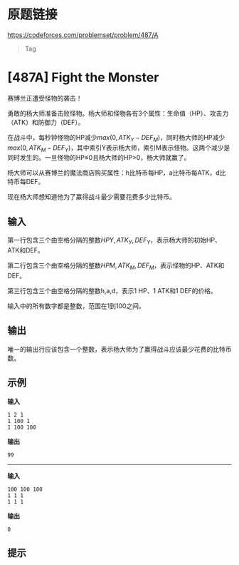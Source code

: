 
# 原题链接

https://codeforces.com/problemset/problem/487/A

> Tag

# [487A] Fight the Monster

赛博兰正遭受怪物的袭击！

勇敢的杨大师准备击败怪物。杨大师和怪物各有3个属性：生命值（HP）、攻击力（ATK）和防御力（DEF）。

在战斗中，每秒钟怪物的HP减少$max(0,ATK_Y - DEF_M)$，同时杨大师的HP减少$max(0,ATK_M - DEF_Y)$，其中索引Y表示杨大师，索引M表示怪物。这两个减少是同时发生的。一旦怪物的HP≤0且杨大师的HP>0，杨大师就赢了。

杨大师可以从赛博兰的魔法商店购买属性：h比特币每HP，a比特币每ATK，d比特币每DEF。

现在杨大师想知道他为了赢得战斗最少需要花费多少比特币。

## 输入

第一行包含三个由空格分隔的整数$HPY,ATK_Y,DEF_Y$，表示杨大师的初始HP、ATK和DEF。

第二行包含三个由空格分隔的整数$HPM,ATK_M,DEF_M$，表示怪物的HP、ATK和DEF。

第三行包含三个由空格分隔的整数h,a,d，表示1 HP、1 ATK和1 DEF的价格。

输入中的所有数字都是整数，范围在1到100之间。

## 输出

唯一的输出行应该包含一个整数，表示杨大师为了赢得战斗应该最少花费的比特币数。

## 示例

**输入**

```text
1 2 1
1 100 1
1 100 100
```

**输出**

```text
99
```

---

**输入**

```text
100 100 100
1 1 1
1 1 1
```

**输出**

```text
0
```

## 提示